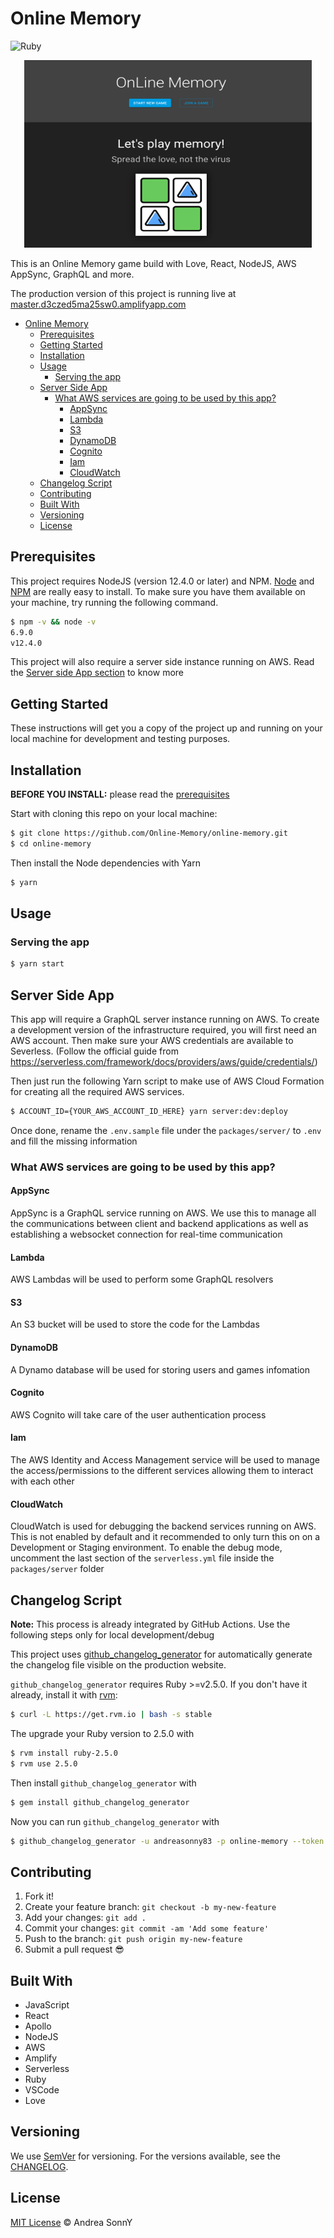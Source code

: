 # Online Memory

![Ruby](https://github.com/Online-Memory/online-memory/workflows/Ruby/badge.svg?branch=master)

<p align="center">
  <img width="460" height="300" src="/assets/Readme.png">
</p>

This is an Online Memory game build with Love, React, NodeJS, AWS AppSync, GraphQL and more.

The production version of this project is running live at [master.d3czed5ma25sw0.amplifyapp.com](https://master.d3czed5ma25sw0.amplifyapp.com)

- [Online Memory](#online-memory)
  - [Prerequisites](#prerequisites)
  - [Getting Started](#getting-started)
  - [Installation](#installation)
  - [Usage](#usage)
    - [Serving the app](#serving-the-app)
  - [Server Side App](#server-side-app)
    - [What AWS services are going to be used by this app?](#what-aws-services-are-going-to-be-used-by-this-app)
      - [AppSync](#appsync)
      - [Lambda](#lambda)
      - [S3](#s3)
      - [DynamoDB](#dynamodb)
      - [Cognito](#cognito)
      - [Iam](#iam)
      - [CloudWatch](#cloudwatch)
  - [Changelog Script](#changelog-script)
  - [Contributing](#contributing)
  - [Built With](#built-with)
  - [Versioning](#versioning)
  - [License](#license)

## Prerequisites

This project requires NodeJS (version 12.4.0 or later) and NPM.
[Node](http://nodejs.org/) and [NPM](https://npmjs.org/) are really easy to install.
To make sure you have them available on your machine,
try running the following command.

```sh
$ npm -v && node -v
6.9.0
v12.4.0
```

This project will also require a server side instance running on AWS.
Read the [Server side App section](#server-side-app) to know more

## Getting Started

These instructions will get you a copy of the project up and running on your local machine for development and testing purposes.

## Installation

**BEFORE YOU INSTALL:** please read the [prerequisites](#prerequisites)

Start with cloning this repo on your local machine:

```sh
$ git clone https://github.com/Online-Memory/online-memory.git
$ cd online-memory
```

Then install the Node dependencies with Yarn

```sh
$ yarn
```

## Usage

### Serving the app

```sh
$ yarn start
```

## Server Side App

This app will require a GraphQL server instance running on AWS.
To create a development version of the infrastructure required, you will first need an AWS account.
Then make sure your AWS credentials are available to Severless. (Follow the official guide from https://serverless.com/framework/docs/providers/aws/guide/credentials/)

Then just run the following Yarn script to make use of AWS Cloud Formation for creating all the required AWS services.

```sh
$ ACCOUNT_ID={YOUR_AWS_ACCOUNT_ID_HERE} yarn server:dev:deploy
```

Once done, rename the `.env.sample` file under the `packages/server/` to `.env` and fill the missing information

### What AWS services are going to be used by this app?

#### AppSync

AppSync is a GraphQL service running on AWS. We use this to manage all the communications between client and backend applications as well as establishing a websocket connection for real-time communication

#### Lambda

AWS Lambdas will be used to perform some GraphQL resolvers

#### S3

An S3 bucket will be used to store the code for the Lambdas

#### DynamoDB

A Dynamo database will be used for storing users and games infomation

#### Cognito

AWS Cognito will take care of the user authentication process

#### Iam

The AWS Identity and Access Management service will be used to manage the access/permissions to the different services allowing them to interact with each other

#### CloudWatch

CloudWatch is used for debugging the backend services running on AWS.
This is not enabled by default and it recommended to only turn this on on a Development or Staging environment.
To enable the debug mode, uncomment the last section of the `serverless.yml` file inside the `packages/server` folder

## Changelog Script

**Note:** This process is already integrated by GitHub Actions. Use the following steps only for local development/debug

This project uses [github_changelog_generator](https://github.com/github-changelog-generator/github-changelog-generator)
for automatically generate the changelog file visible on the production website.

`github_changelog_generator` requires Ruby >=v2.5.0. If you don't have it already, install it with [rvm](https://codingpad.maryspad.com/2017/04/29/update-mac-os-x-to-the-current-version-of-ruby/):

```sh
$ curl -L https://get.rvm.io | bash -s stable
```

The upgrade your Ruby version to 2.5.0 with

```sh
$ rvm install ruby-2.5.0
$ rvm use 2.5.0
```

Then install `github_changelog_generator` with

```sh
$ gem install github_changelog_generator
```

Now you can run `github_changelog_generator` with

```sh
$ github_changelog_generator -u andreasonny83 -p online-memory --token YOUR_GITHUB_TOKEN --no-unreleased
```


## Contributing

1.  Fork it!
2.  Create your feature branch: `git checkout -b my-new-feature`
3.  Add your changes: `git add .`
4.  Commit your changes: `git commit -am 'Add some feature'`
5.  Push to the branch: `git push origin my-new-feature`
6.  Submit a pull request :sunglasses:


## Built With

* JavaScript
* React
* Apollo
* NodeJS
* AWS
* Amplify
* Serverless
* Ruby
* VSCode
* Love

## Versioning

We use [SemVer](http://semver.org/) for versioning. For the versions available, see the [CHANGELOG](CHANGELOG.md).

## License

[MIT License](https://andreasonny.mit-license.org) © Andrea SonnY